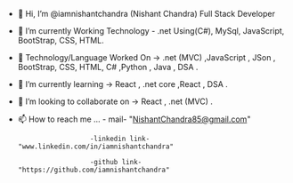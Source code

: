 - 👋 Hi, I’m @iamnishantchandra (Nishant Chandra) Full Stack Developer
- 👀 I’m currently Working Technology - .net Using(C#), MySql, JavaScript, BootStrap, CSS, HTML.
- 👀 Technology/Language Worked On ->   .net (MVC) ,JavaScript , JSon , BootStrap, CSS, HTML, C# ,Python , Java , DSA .
- 🌱 I’m currently learning -> React , .net core ,React , DSA .
- 💞️ I’m looking to collaborate on -> React , .net (MVC)  .
- 📫 How to reach me ...   - mail- "NishantChandra85@gmail.com"
                        
                        -linkedin link- "www.linkedin.com/in/iamnishantchandra"
                        
                        -github link- "https://github.com/iamnishantchandra"



<!--
**iamnishantchandra/iamnishantchandra** is a ✨ _special_ ✨ repository because its `README.md` (this file) appears on your GitHub profile.

Here are some ideas to get you started:

- 🔭 I’m currently working on ...
- 🌱 I’m currently learning ...
- 👯 I’m looking to collaborate on ...
- 🤔 I’m looking for help with ...
- 💬 Ask me about ...
- 📫 How to reach me: ...
- 😄 Pronouns: ...
- ⚡ Fun fact: ...
-->
